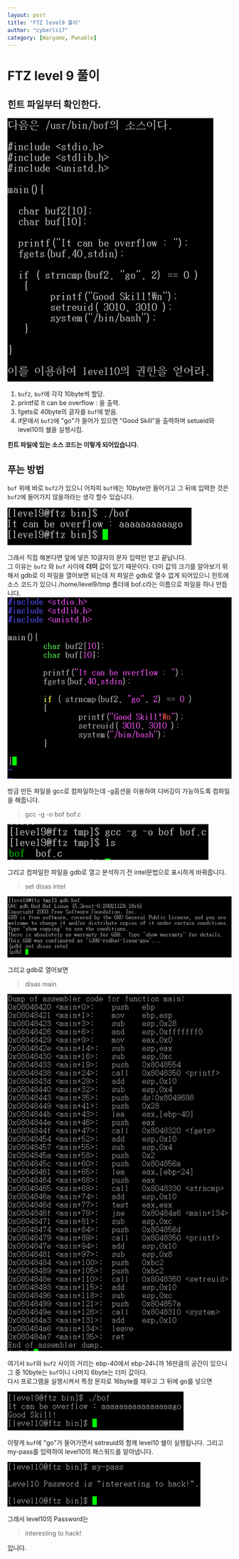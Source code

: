 ```yaml
---
layout: post
title: "FTZ level9 풀이"
author: "cyberls17"
category: [Wargame, Pwnable]
---
```


# FTZ level 9 풀이

## **힌트 파일부터 확인한다.**<br>
![ftz_9_hint](/images\ftz_9_hint.PNG)<br>

1. `buf2`, `buf`에 각각 10byte씩 할당.
2. printf로 It can be overflow : 을 출력.
3. fgets로 40byte의 글자를 `buf`에 받음.
4. if문에서 `buf2`에 "go"가 들어가 있으면 "Good Skill"을 출력하며 setueid와 level10의 쉘을 실행시킴.<br>

**힌트 파일에 있는 소스 코드는 이렇게 되어있습니다.**

## **푸는 방법**
`buf` 위에 바로 `buf2`가 있으니 어차피 `buf`에는 10byte만 들어가고 그 뒤에 입력한 것은 `buf2`에 들어가지 않을까라는 생각 할수 있습니다.<br>

![bof_file_10byte](/images\bof_file_10byte.PNG)<br>

그래서 직접 해본다면 앞에 넣은 10글자의 문자 입력만 받고 끝납니다.<br>
그 이유는 `buf2` 와 `buf` 사이에 **더미** 값이 있기 때문이다. 더미 값의 크기를 알아보기 위해서 gdb로 이 파일을 열어보면 되는데 저 파일은 gdb로 열수 없게 되어있으니 힌트에 소스 코드가 있으니 /home/level9/tmp 폴더에 bof.c라는 이름으로 파일을 하나 만듭니다.<br>
![vim_source](/images\vim_source.PNG)<br>

방금 만든 파일을 gcc로 컴파일하는데 -g옵션을 이용하여 디버깅이 가능하도록 컴파일을 해줍니다.<br>

> gcc -g -o bof bof.c

![gcc](/images\gcc.PNG)<br>

그리고 컴파일한 파일을 gdb로 열고 분석하기 전 intel문법으로 표시하게 바꿔줍니다.<br>

> set disas intel<br>

![gdb_intel](/images\gdb_intel.PNG)<br>

그리고 gdb로 열어보면<br>

> disas main<br>

![gdb_main](/images\gdb_main.PNG)<br>

여기서 `buf`와 `buf2` 사이의 거리는 ebp-40에서 ebp-24니까 16만큼의 공간이 있으니 그 중 10byte는 `buf`이니 나머지 6byte는 더미 값이다.<br>
다시 프로그램을 실행시켜서 특정 문자로 16byte를 채우고 그 뒤에 go를 넣으면<br>

![level9_clear](/images\level9_clear.PNG)<br>

이렇게 `buf`에 "go"가 들어가면서 setreuid와 함께 level10 쉘이 실행됩니다. 그리고 my-pass를 입력하여 level10의 패스워드를 알아냅니다.<br>

![level9_my-pass](/images\level9_my-pass.PNG)<br>

그래서 level10의 Password는
> interesting to hack!<br>

입니다.